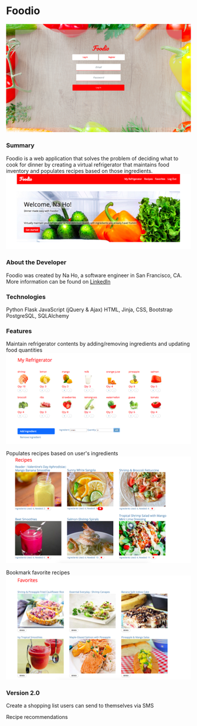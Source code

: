 # Foodio
<img src="static/1_homepage.png" alt="Image">

### Summary
Foodio is a web application that solves the problem of deciding what to cook for dinner by creating a virtual refrigerator that maintains food inventory and populates recipes based on those ingredients.
<img src="static/2_welcome.png" alt="Image">

### About the Developer
Foodio was created by Na Ho, a software engineer in San Francisco, CA. More information can be found on [LinkedIn](https://www.linkedin.com/in/na-ho/)


### Technologies
Python
Flask
JavaScript (jQuery & Ajax) 
HTML, Jinja, CSS, Bootstrap
PostgreSQL, SQLAlchemy

### Features
Maintain refrigerator contents by adding/removing ingredients and updating food quantities
<img src="static/3_food.png" alt="Image">

Populates recipes based on user's ingredients
<img src="static/4_recipes.png" alt="Image">

Bookmark favorite recipes
<img src="static/5_favorites.png" alt="Image">

### Version 2.0
Create a shopping list users can send to themselves via SMS

Recipe recommendations
